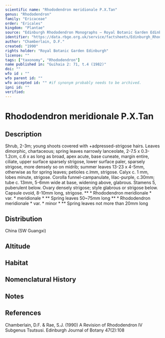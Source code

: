 ```yaml
---
scientific name: "Rhododendron meridionale P.X.Tan"
genus: "Rhododendron"
family: "Ericaceae"
order: "Ericales"
kingdom: "Plantae"
source: "Edinburgh Rhododendron Monographs – Royal Botanic Garden Edinburgh"
identifier: "https://data.rbge.org.uk/service/factsheets/Edinburgh_Rhododendron_Monographs.xhtml"
author: "Chamberlain, D.F."
created: "1990"
rights holder: "Royal Botanic Garden Edinburgh"
license: ""
tags: ["taxonomy", "Rhododendron"]
name published in: "Guihaia 2: 71, t.4 (1982)"
doi: ""
wfo id : ""
wfo parent id: ""
wfo accepted id: "" #if synonym probably needs to be archived.                      
ipni id: ""
verified:
---
```


                       

# Rhododendron meridionale P.X.Tan

## Description
Shrub, 2-3m; young shoots covered with +adpressed-strigose hairs. Leaves dimorphic, chartaceous; spring leaves narrowly lanceolate, 2-7.5 x 0.3-1.2cm, c.6 x as long as broad, apex acute, base cuneate, margin entire, ciliate, upper surface sparsely strigose, lower surface paler, sparsely strigose, more densely so on midrib; summer leaves 13-23 x 4-5mm, otherwise as for spring leaves; petioles c.lmm, strigose. Calyx c. 1 mm, lobes minute, strigose. Corolla funnel-campanulate, lilac-purple, c.30mm; tube c. 13mm, 5-6mm wide at base, widening above, glabrous. Stamens 5, puberulent below. Ovary densely strigose; style glabrous or strigose below. Capsule ovoid, 8-10mm long, strigose. ** * Rhododendron meridionale * var. * meridionale * ** Spring leaves 50~75mm long ** * Rhododendron meridionale * var. * minor * ** Spring leaves not more than 20mm long

## Distribution
China (SW Guangxi)

## Altitude


## Habitat


## Nomenclatural History

                       
## Notes


## References

Chamberlain, D.F. & Rae, S.J. (1990) A Revision of Rhododendron IV Subgenus Tsutsusi. Edinburgh Journal of Botany 47(2):108
